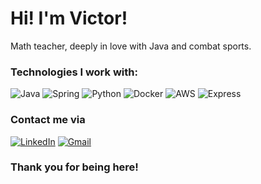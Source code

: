 # Hi! I'm Victor!

Math teacher, deeply in love with Java and combat sports.

### Technologies I work with:

<p>
<img src="https://img.shields.io/badge/Java-cfcfcf?style=for-the-badge&logo=openjdk&logoColor=black" alt="Java"/>
<img src="https://img.shields.io/badge/Spring-6DB33F?style=for-the-badge&logo=spring&logoColor=white" alt="Spring"/>
<img src="https://img.shields.io/badge/Python-3776AB?style=for-the-badge&logo=python&logoColor=white" alt="Python"/>
<img src="https://img.shields.io/badge/Docker-2496ED?style=for-the-badge&logo=docker&logoColor=white" alt="Docker"/>
<img src="https://img.shields.io/badge/AWS-FF9900?style=for-the-badge&logo=amazonaws&logoColor=white" alt="AWS"/>
<img src="https://img.shields.io/badge/Express.js-000000?style=for-the-badge&logo=express&logoColor=white" alt="Express"/>
</p>

### Contact me via

<span style="display: inline-block;"> [![LinkedIn](https://img.shields.io/badge/LinkedIn-0077B5?style=for-the-badge&logo=linkedin&logoColor=white)](https://www.linkedin.com/in/victorfernandesneto/) </span>
<span style="display: inline-block;">[![Gmail](https://img.shields.io/badge/Gmail-D14836?style=for-the-badge&logo=gmail&logoColor=white)](mailto:vvfernandesneto@gmail.com)</span>

### Thank you for being here!
